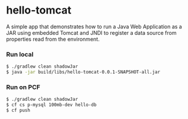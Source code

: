 # hello-tomcat

A simple app that demonstrates how to run a Java Web Application as a JAR using embedded Tomcat 
and JNDI to register a data source from properties read from the environment.

### Run local

```bash
$ ./gradlew clean shadowJar
$ java -jar build/libs/hello-tomcat-0.0.1-SNAPSHOT-all.jar
```

### Run on PCF

```bash
$ ./gradlew clean shadowJar
$ cf cs p-mysql 100mb-dev hello-db
$ cf push
```